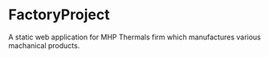 # FactoryProject

A static web application for MHP Thermals firm which manufactures various machanical products.
